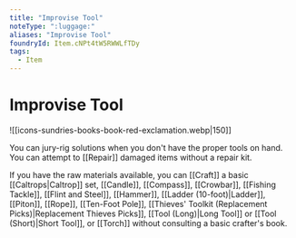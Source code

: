 ```yaml
---
title: "Improvise Tool"
noteType: ":luggage:"
aliases: "Improvise Tool"
foundryId: Item.cNPt4tW5RWWLfTDy
tags:
  - Item
---
```


# Improvise Tool
![[icons-sundries-books-book-red-exclamation.webp|150]]

You can jury-rig solutions when you don't have the proper tools on hand. You can attempt to [[Repair]] damaged items without a repair kit.

If you have the raw materials available, you can [[Craft]] a basic [[Caltrops|Caltrop]] set, [[Candle]], [[Compass]], [[Crowbar]], [[Fishing Tackle]], [[Flint and Steel]], [[Hammer]], [[Ladder (10-foot)|Ladder]], [[Piton]], [[Rope]], [[Ten-Foot Pole]], [[Thieves' Toolkit (Replacement Picks)|Replacement Thieves Picks]], [[Tool (Long)|Long Tool]] or [[Tool (Short)|Short Tool]], or [[Torch]] without consulting a basic crafter's book.
